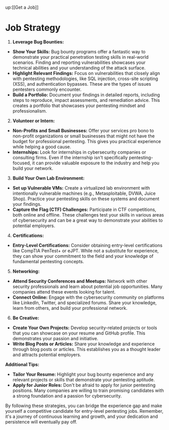 up:[[Get a Job]]
# Job Strategy

1. **Leverage Bug Bounties:**

- **Show Your Skills:** Bug bounty programs offer a fantastic way to demonstrate your practical penetration testing skills in real-world scenarios. Finding and reporting vulnerabilities showcases your technical abilities and your understanding of the attack surface.
- **Highlight Relevant Findings:** Focus on vulnerabilities that closely align with pentesting methodologies, like SQL injection, cross-site scripting (XSS), and authentication bypasses. These are the types of issues pentesters commonly encounter.
- **Build a Portfolio:** Document your findings in detailed reports, including steps to reproduce, impact assessments, and remediation advice. This creates a portfolio that showcases your pentesting mindset and professionalism.

2. **Volunteer or Intern:**

- **Non-Profits and Small Businesses:** Offer your services pro bono to non-profit organizations or small businesses that might not have the budget for professional pentesting. This gives you practical experience while helping a good cause.
- **Internships:** Look for internships in cybersecurity companies or consulting firms. Even if the internship isn't specifically pentesting-focused, it can provide valuable exposure to the industry and help you build your network.

3. **Build Your Own Lab Environment:**

- **Set up Vulnerable VMs:** Create a virtualized lab environment with intentionally vulnerable machines (e.g., Metasploitable, DVWA, Juice Shop). Practice your pentesting skills on these systems and document your findings.
- **Capture the Flag (CTF) Challenges:** Participate in CTF competitions, both online and offline. These challenges test your skills in various areas of cybersecurity and can be a great way to demonstrate your abilities to potential employers.

4. **Certifications:**

- **Entry-Level Certifications:** Consider obtaining entry-level certifications like CompTIA PenTest+ or eJPT. While not a substitute for experience, they can show your commitment to the field and your knowledge of fundamental pentesting concepts.

5. **Networking:**

- **Attend Security Conferences and Meetups:** Network with other security professionals and learn about potential job opportunities. Many companies attend these events looking for talent.
- **Connect Online:** Engage with the cybersecurity community on platforms like LinkedIn, Twitter, and specialized forums. Share your knowledge, learn from others, and build your professional network.

6. **Be Creative:**

- **Create Your Own Projects:** Develop security-related projects or tools that you can showcase on your resume and GitHub profile. This demonstrates your passion and initiative.
- **Write Blog Posts or Articles:** Share your knowledge and experience through blog posts or articles. This establishes you as a thought leader and attracts potential employers.

**Additional Tips:**

- **Tailor Your Resume:** Highlight your bug bounty experience and any relevant projects or skills that demonstrate your pentesting aptitude.
- **Apply for Junior Roles:** Don't be afraid to apply for junior pentesting positions. Many companies are willing to train promising candidates with a strong foundation and a passion for cybersecurity.

By following these strategies, you can bridge the experience gap and make yourself a competitive candidate for entry-level pentesting jobs. Remember, it's a journey of continuous learning and growth, and your dedication and persistence will eventually pay off.